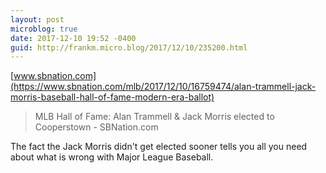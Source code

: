 ```yaml
---
layout: post
microblog: true
date: 2017-12-10 19:52 -0400
guid: http://frankm.micro.blog/2017/12/10/235200.html
---
```

 [www.sbnation.com](https://www.sbnation.com/mlb/2017/12/10/16759474/alan-trammell-jack-morris-baseball-hall-of-fame-modern-era-ballot)

> MLB Hall of Fame: Alan Trammell & Jack Morris elected to Cooperstown - SBNation.com

The fact the Jack Morris didn't get elected sooner tells you all you need about what is wrong with Major League Baseball. 
